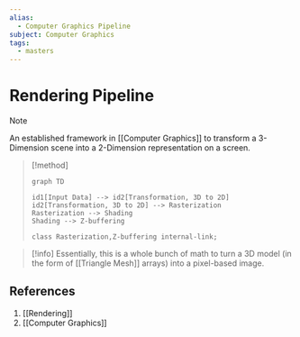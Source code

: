 ```yaml
---
alias:
  - Computer Graphics Pipeline
subject: Computer Graphics
tags:
  - masters
---
```

# Rendering Pipeline

>[!note]
> An established framework in [[Computer Graphics]] to transform a 3-Dimension scene into a 2-Dimension representation on a screen.

> [!method]
> ```mermaid
> graph TD
> 
> id1[Input Data] --> id2[Transformation, 3D to 2D]
> id2[Transformation, 3D to 2D] --> Rasterization
> Rasterization --> Shading
> Shading --> Z-buffering
> 
> class Rasterization,Z-buffering internal-link;
> ```

>[!info]
> Essentially, this is a whole bunch of math to turn a 3D model (in the form of [[Triangle Mesh]] arrays) into a pixel-based image.

## References
1. [[Rendering]]
2. [[Computer Graphics]]